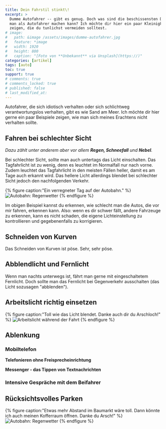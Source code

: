 ```yaml
---
title: Dein Fahrstil stinkt\!
excerpt: >
  Dumme Autofahrer -- gibt es genug. Doch was sind die beschissensten Dinge, die
  man als Autofahrer machen kann? Ich möchte dir hier ein paar Kleinigkeiten
  zeigen, die du tunlichst vermeiden solltest.
# image:
#   path: &image /assets/images/dumme-autofahrer.jpg
#   feature: *image
#   width: 1920
#   height: 800
#   caption: "[Foto von **Unbekannt** via Unsplash](https://)"
categories: [artikel]
tags: [auto]
toc: true
support: true
# comments: true
# comments_locked: true
# published: false
# last_modified_at: 
---
```


Autofahrer, die sich idiotisch verhalten oder sich schlichtweg verantwortungslos
verhalten, gibt es wie Sand am Meer. Ich möchte dir hier gerne ein paar Beispiele
zeigen, wie man sich meines Erachtens nicht verhalten sollte.

## Fahren bei schlechter Sicht

_Dazu zählt unter anderem aber vor allem **Regen, Schneefall** und **Nebel**._

Bei schlechter Sicht, sollte man auch untertags das Licht einschalten. Das
Tagfahrlicht ist zu wenig, denn es leuchtet im Normalfall nur nach vorne. Zudem
leuchtet das Tagfahrlicht in den meisten Fällen heller, damit es am Tage auch
erkannt wird. Das hellere Licht allerdings blendet bei schlechter Sicht jedoch
den nachfolgenden Verkehr.

{% figure caption:"Ein verregneter Tag auf der Autobahn." %}
![Autobahn: Regenwetter](/assets/images/regen-autobahn.jpg)
{% endfigure %}

Im obigen Beispiel kannst du erkennen, wie schlecht man die Autos, die vor mir
fahren, erkennen kann. Also: wenn es dir schwer fällt, andere Fahrzeuge zu erkennen,
kann es nicht schaden, die eigene Lichteinstellung zu kontrollieren und gegebenenfalls
zu korrigieren.

## Schneiden von Kurven

Das Schneiden von Kurven ist pöse. Sehr, sehr pöse.

## Abblendlicht und Fernlicht

Wenn man nachts unterwegs ist, fährt man gerne mit eingeschaltetem Fernlicht.
Doch sollte man das Fernlicht bei Gegenverkehr ausschalten (das Licht sozusagen
"abblenden").

## Arbeitslicht richtig einsetzen

{% figure caption:"Toll wie das Licht blendet. Danke auch dir du Arschloch!" %}
![Arbeitslicht während der Fahrt](/assets/images/traktor-arbeitslicht.jpg)
{% endfigure %}

## Ablenkung

### Mobiltelefon

**Telefonieren ohne Freisprecheinrichtung**

**Messenger - das Tippen von Textnachrichten**

### Intensive Gespräche mit dem Beifahrer

## Rücksichtsvolles Parken

{% figure caption:"Etwas mehr Abstand im Baumarkt wäre toll. Dann könnte ich auch meinen Kofferraum öffnen. Danke du Arsch!" %}
![Autobahn: Regenwetter](/assets/images/auto-parken.jpg)
{% endfigure %}
